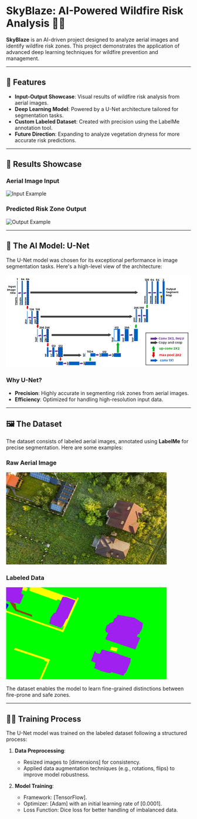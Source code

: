 # SkyBlaze: AI-Powered Wildfire Risk Analysis 🌲🔥

**SkyBlaze** is an AI-driven project designed to analyze aerial images and identify wildfire risk zones. This project demonstrates the application of advanced deep learning techniques for wildfire prevention and management. 

---

## 🌟 Features

- **Input-Output Showcase**: Visual results of wildfire risk analysis from aerial images.
- **Deep Learning Model**: Powered by a U-Net architecture tailored for segmentation tasks.
- **Custom Labeled Dataset**: Created with precision using the LabelMe annotation tool.
- **Future Direction**: Expanding to analyze vegetation dryness for more accurate risk predictions.

---

## 🔎 Results Showcase

### Aerial Image Input
![Input Example](https://via.placeholder.com/600x300)

### Predicted Risk Zone Output
![Output Example](https://via.placeholder.com/600x300)

---

## 🧠 The AI Model: U-Net

The U-Net model was chosen for its exceptional performance in image segmentation tasks. Here's a high-level view of the architecture:

![U-Net Model Architecture](https://github.com/DiogoNunesDev/FireRisk_Prevention_System/blob/main/readme/UNet%20Architecture.jpg)

### Why U-Net?

- **Precision**: Highly accurate in segmenting risk zones from aerial images.
- **Efficiency**: Optimized for handling high-resolution input data.

---

## 🖼️ The Dataset

The dataset consists of labeled aerial images, annotated using **LabelMe** for precise segmentation. Here are some examples:

### Raw Aerial Image
![Raw Image Example](https://github.com/DiogoNunesDev/FireRisk_Prevention_System/blob/main/readme/Original%20Image.png)

### Labeled Data
![Labeled Image Example](https://github.com/DiogoNunesDev/FireRisk_Prevention_System/blob/main/readme/Mask%20Labeled%20Image.png)

The dataset enables the model to learn fine-grained distinctions between fire-prone and safe zones.

---

## 🏋️‍♂️ Training Process

The U-Net model was trained on the labeled dataset following a structured process:

1. **Data Preprocessing**:
   - Resized images to [dimensions] for consistency.
   - Applied data augmentation techniques (e.g., rotations, flips) to improve model robustness.

2. **Model Training**:
   - Framework: [TensorFlow].
   - Optimizer: [Adam] with an initial learning rate of [0.0001].
   - Loss Function: Dice loss for better handling of imbalanced data.

